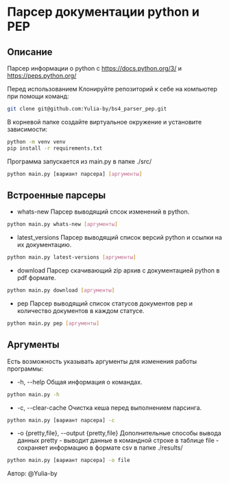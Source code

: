 # Парсер документации python и PEP

## Описание

Парсер информации о python с https://docs.python.org/3/ и https://peps.python.org/

Перед использованием
Клонируйте репозиторий к себе на компьютер при помощи команд:
```bash
git clone git@github.com:Yulia-by/bs4_parser_pep.git
```
В корневой папке создайте виртуальное окружение и установите зависимости:
```bash
python -m venv venv
pip install -r requirements.txt
```
Программа запускается из main.py в папке ./src/
```bash
python main.py [вариант парсера] [аргументы]
```
## Встроенные парсеры

- whats-new
Парсер выводящий спсок изменений в python.
```bash
python main.py whats-new [аргументы]
```
- latest_versions
Парсер выводящий список версий python и ссылки на их документацию.
```bash
python main.py latest-versions [аргументы]
```
- download
Парсер скачивающий zip архив с документацией python в pdf формате.
```bash
python main.py download [аргументы]
```
- pep
Парсер выводящий список статусов документов pep и количество документов в каждом статусе.
```bash
python main.py pep [аргументы]
```
## Аргументы

Есть возможность указывать аргументы для изменения работы программы:

- -h, --help Общая информация о командах.
```bash
python main.py -h
```
- -c, --clear-cache Очистка кеша перед выполнением парсинга.
```bash
python main.py [вариант парсера] -c
```
- -o {pretty,file}, --output {pretty,file}
Дополнительные способы вывода данных
pretty - выводит данные в командной строке в таблице
file - сохраняет информацию в формате csv в папке ./results/
```bash
python main.py [вариант парсера] -o file
```
Автор:
@Yulia-by